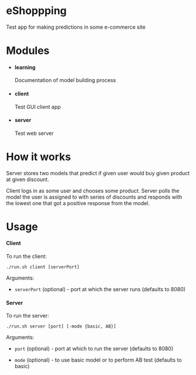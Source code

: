 # eShoppping

Test app for making predictions in some e-commerce site

# Modules

- #### learning

    Documentation of model building process

- #### client

    Test GUI client app

- #### server

    Test web server

# How it works

Server stores two models that predict if given user would buy given product at given discount.

Client logs in as some user and chooses some product. Server polls the model the user is assigned to with series of discounts and responds with the lowest one that got a positive response from the model.

# Usage

#### Client

To run the client:

```
./run.sh client [serverPort]
```

Arguments:

- ```serverPort``` (optional) - port at which the server runs (defaults to 8080)

#### Server

To run the server:

```
./run.sh server [port] [-mode {basic, AB}]
```

Arguments:

- ```port``` (optional) - port at which to run the server (defaults to 8080)

- ```mode``` (optional) - to use basic model or to perform AB test (defaults to basic)
